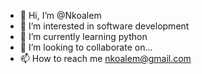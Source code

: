 - 👋 Hi, I’m @Nkoalem
- 👀 I’m interested in software development
- 🌱 I’m currently learning python
- 💞️ I’m looking to collaborate on...
- 📫 How to reach me nkoalem@gmail.com

<!---
Nkoalem/Nkoalem is a ✨ special ✨ repository because its `README.md` (this file) appears on your GitHub profile.
You can click the Preview link to take a look at your changes.
--->
